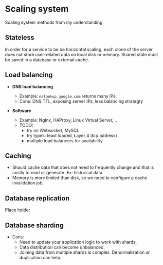 # Scaling system

Scaling system methods from my understanding.

## Stateless

In order for a service to be be horizontal scaling, each clone of the server
does not store user-related data on local disk or memory. Shared state must be saved in a database or external cache.

## Load balancing

* **DNS load balancing**

  * Example: `nslookup google.com` returns many IPs.
  * Cons: DNS TTL, exposing server IPs, less balancing strategty

* **Software**

  * Example: Nginx, HAProxy, Linux Virtual Server, ..
  * TODO:
    * try on Websocket, MySQL
    * try types: least loaded, Layer 4 (tcp address)
    * multiple load balancers for availability

## Caching

* Should cache data that does not need to frequently change and that
  is costly to read or generate. Ex: historical data.
* Memory is more limited than disk, so we need to configure
  a cache invalidation job.

## Database replication

Place holder

## Database sharding

* Cons:
  * Need to update your application logic to work with shards.
  * Data distribution can become unbalanced.
  * Joining data from multiple shards is complex. Denormalization
  or duplication can help.
